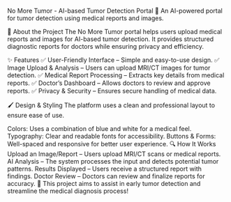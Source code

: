 No More Tumor - AI-based Tumor Detection Portal
🚀 An AI-powered portal for tumor detection using medical reports and images.

📌 About the Project
The No More Tumor portal helps users upload medical reports and images for AI-based tumor detection. It provides structured diagnostic reports for doctors while ensuring privacy and efficiency.

✨ Features
✅ User-Friendly Interface – Simple and easy-to-use design.
✅ Image Upload & Analysis – Users can upload MRI/CT images for tumor detection.
✅ Medical Report Processing – Extracts key details from medical reports.
✅ Doctor’s Dashboard – Allows doctors to review and approve reports.
✅ Privacy & Security – Ensures secure handling of medical data.

🖌 Design & Styling
The platform uses a clean and professional layout to ensure ease of use.

Colors: Uses a combination of blue and white for a medical feel.
Typography: Clear and readable fonts for accessibility.
Buttons & Forms: Well-spaced and responsive for better user experience.
🔍 How It Works
Upload an Image/Report – Users upload MRI/CT scans or medical reports.
AI Analysis – The system processes the input and detects potential tumor patterns.
Results Displayed – Users receive a structured report with findings.
Doctor Review – Doctors can review and finalize reports for accuracy.
📢 This project aims to assist in early tumor detection and streamline the medical diagnosis process!
